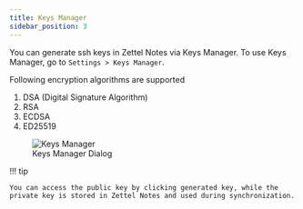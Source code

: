 ```yaml
---
title: Keys Manager
sidebar_position: 3
---
```


You can generate ssh keys in Zettel Notes via Keys Manager. To use Keys Manager, go to `Settings > Keys Manager`.

Following encryption algorithms are supported

1. DSA (Digital Signature Algorithm)
2. RSA
3. ECDSA
4. ED25519

<figure>
<img src="/assets/img/keys-manager.png" alt="Keys Manager"/>
 <figcaption>Keys Manager Dialog</figcaption>
</figure>

!!! tip

    You can access the public key by clicking generated key, while the private key is stored in Zettel Notes and used during synchronization.

